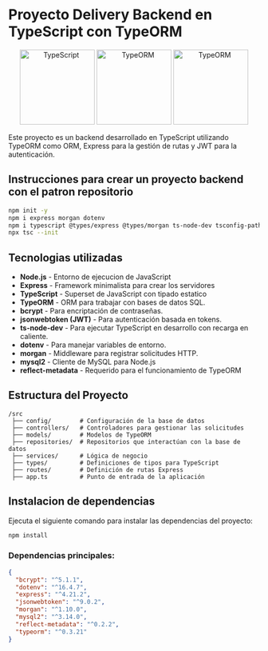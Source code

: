 # Proyecto Delivery Backend en TypeScript con TypeORM
<p align="center">
  <img src="https://raw.githubusercontent.com/remojansen/logo.ts/master/ts.png" alt="TypeScript" width="150" />
  <img src="https://avatars.githubusercontent.com/u/20165699?s=200&v=4" alt="TypeORM" width="150" />
  <img src="https://www.angularminds.com/tech-logos/nodejs-logo.svg" alt="TypeORM" width="150" />
  
</p>

Este proyecto es un backend desarrollado en TypeScript utilizando TypeORM como ORM, Express para la gestión de rutas y JWT para la autenticación.

## Instrucciones para crear un proyecto backend con el patron repositorio
```sh
npm init -y 
npm i express morgan dotenv
npm i typescript @types/express @types/morgan ts-node-dev tsconfig-paths
npx tsc --init
```
## Tecnologias utilizadas

- **Node.js** - Entorno de ejecucion de JavaScript
- **Express** - Framework minimalista para crear los servidores
- **TypeScript** - Superset de JavaScript con tipado estatico
- **TypeORM** - ORM para trabajar con bases de datos SQL.
- **bcrypt** - Para encriptación de contraseñas.
- **jsonwebtoken (JWT)** - Para autenticación basada en tokens.
- **ts-node-dev** - Para ejecutar TypeScript en desarrollo con recarga en caliente.
- **dotenv** - Para manejar variables de entorno.
- **morgan** - Middleware para registrar solicitudes HTTP.
- **mysql2** - Cliente de MySQL para Node.js
- **reflect-metadata** - Requerido para el funcionamiento de TypeORM

## Estructura del Proyecto

```
/src
 ├── config/        # Configuración de la base de datos
 ├── controllers/   # Controladores para gestionar las solicitudes
 ├── models/        # Modelos de TypeORM
 ├── repositories/  # Repositorios que interactúan con la base de datos
 ├── services/      # Lógica de negocio
 ├── types/         # Definiciones de tipos para TypeScript
 ├── routes/        # Definición de rutas Express
 ├── app.ts         # Punto de entrada de la aplicación
```
## Instalacion de dependencias

Ejecuta el siguiente comando para instalar las dependencias del proyecto:

```sh
npm install
```

### Dependencias principales:

```json
{
  "bcrypt": "^5.1.1",
  "dotenv": "^16.4.7",
  "express": "^4.21.2",
  "jsonwebtoken": "^9.0.2",
  "morgan": "^1.10.0",
  "mysql2": "^3.14.0",
  "reflect-metadata": "^0.2.2",
  "typeorm": "^0.3.21"
}

```
